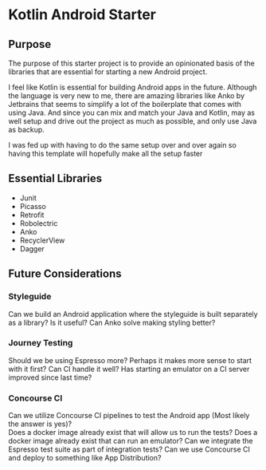 # Kotlin Android Starter

## Purpose

The purpose of this starter project is to provide an opinionated basis of the libraries that are 
essential for starting a new Android project.

I feel like Kotlin is essential for building Android apps in the future.  Although the language
is very new to me, there are amazing libraries like Anko by Jetbrains that seems to simplify
a lot of the boilerplate that comes with using Java.  And since you can mix and match your Java
and Kotlin, may as well setup and drive out the project as much as possible, and only use Java as backup.

I was fed up with having to do the same setup over and over again so having this template will hopefully
make all the setup faster

## Essential Libraries

* Junit
* Picasso
* Retrofit
* Robolectric
* Anko
* RecyclerView
* Dagger

## Future Considerations

### Styleguide

Can we build an Android application where the styleguide is built separately as a library?  Is it useful?
Can Anko solve making styling better?

### Journey Testing

Should we be using Espresso more?  Perhaps it makes more sense to start with it first?  Can CI handle it well?
Has starting an emulator on a CI server improved since last time?

### Concourse CI

Can we utilize Concourse CI pipelines to test the Android app (Most likely the answer is yes)?  
Does a docker image already exist that will allow us to run the tests?
Does a docker image already exist that can run an emulator?
Can we integrate the Espresso test suite as part of integration tests?
Can we use Concourse CI and deploy to something like App Distribution?
